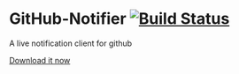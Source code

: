 GitHub-Notifier [![Build Status](https://travis-ci.org/Dakror/GitHubNotifier.svg?branch=master)](https://travis-ci.org/Dakror/GitHubNotifier)
===============

A live notification client for github

[Download it now](https://github.com/Dakror/GitHubNotifier/releases)
